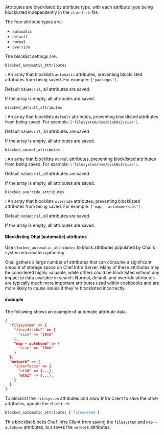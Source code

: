 Attributes are blocklisted by attribute type, with each attribute type being blocklisted independently in the `client.rb` file.

The four attribute types are:

- `automatic`
- `default`
- `normal`
- `override`

The blocklist settings are:

`blocked_automatic_attributes`

: An array that blocklists `automatic` attributes, preventing blocklisted attributes from being saved. For example: `['packages']`.

  Default value: `nil`, all attributes are saved.

  If the array is empty, all attributes are saved.

`blocked_default_attributes`

: An array that blocklists `default` attributes, preventing blocklisted attributes from being saved. For example: `['filesystem/dev/disk0s2/size']`.

  Default value: `nil`, all attributes are saved.

  If the array is empty, all attributes are saved.

`blocked_normal_attributes`

: An array that blocklists `normal` attributes, preventing blocklisted attributes from being saved. For example: `['filesystem/dev/disk0s2/size']`.

  Default value: `nil`, all attributes are saved.

  If the array is empty, all attributes are saved.

`blocked_override_attributes`

: An array that blocklists `override` attributes, preventing blocklisted attributes from being saved. For example: `['map - autohome/size']`.

  Default value: `nil`, all attributes are saved.

  If the array is empty, all attributes are saved.

<!-- markdownlint-disable-file MD002 -->

#### Blocklisting Ohai (automatic) attributes

Use `blocked_automatic_attributes` to block attributes populated by Ohai's system information gathering.

Ohai gathers a large number of attributes that can consume a significant amount of storage space on Chef Infra Server.
Many of these attributes may be considered highly valuable, while others could be blocklisted without any impact to data available in search.
Normal, default, and override attributes are typically much more important attributes used within cookbooks and are more likely to cause issues if they're blocklisted incorrectly.

##### Example

The following shows an example of automatic attribute data.

```json
{
  "filesystem" => {
    "/dev/disk0s2" => {
      "size" => "10mb"
    },
    "map - autohome" => {
      "size" => "10mb"
    }
  },
  "network" => {
    "interfaces" => {
      "eth0" => {...},
      "eth1" => {...},
    }
  }
}
```

To blocklist the `filesystem` attributes and allow Infra Client to save the other attributes, update the `client.rb`.

```ruby
blocked_automatic_attributes ['filesystem']
```

This blocklist blocks Chef Infra Client from saving the `filesystem` and `map - autohome` attributes, but saves the `network` attributes.
